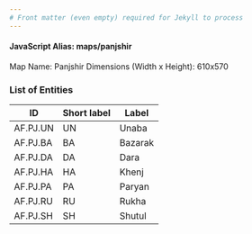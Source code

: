 ```yaml
---
# Front matter (even empty) required for Jekyll to process
---
```


#### JavaScript Alias: maps/panjshir

Map Name: Panjshir
Dimensions (Width x Height): 610x570





### List of Entities

ID | Short label | Label
---|---|---|
AF.PJ.UN|UN|Unaba
AF.PJ.BA|BA|Bazarak
AF.PJ.DA|DA|Dara
AF.PJ.HA|HA|Khenj
AF.PJ.PA|PA|Paryan
AF.PJ.RU|RU|Rukha
AF.PJ.SH|SH|Shutul